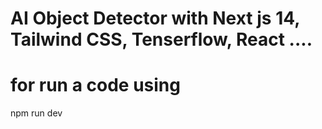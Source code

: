 # AI Object Detector with Next js 14, Tailwind CSS, Tenserflow, React ....
# for run a code using 
  npm run dev 
  

